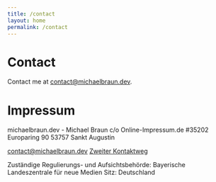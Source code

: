 ```yaml
---
title: /contact
layout: home
permalink: /contact
---
```


# Contact

Contact me at <contact@michaelbraun.dev>.

# Impressum

michaelbraun.dev - Michael Braun
c/o Online-Impressum.de #35202
Europaring 90
53757 Sankt Augustin

contact@michaelbraun.dev
[Zweiter Kontaktweg](https://www.mein.online-impressum.de/michaelbraun-dev/#Zweiter_Kontaktweg)

Zuständige Regulierungs- und Aufsichtsbehörde:
Bayerische Landeszentrale für neue Medien
Sitz: Deutschland
